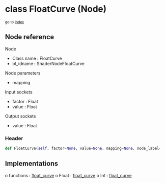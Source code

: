# class FloatCurve (Node)

<sub>go to [index](/docs/index.md)</sub>

## Node reference

Node
 - Class name : FloatCurve
 - bl_idname : ShaderNodeFloatCurve

Node parameters
 - mapping

Input sockets
 - factor : Float
 - value : Float

Output sockets
 - value : Float

### Header

``` python
def FloatCurve(self, factor=None, value=None, mapping=None, node_label=None, node_color=None):
```

## Implementations

o functions : [float_curve](/docs/GeoNodes_classes/GLOBAL.md#float_curve)
o Float : [float_curve](/docs/GeoNodes_classes/Float.md#float_curve)
o Int : [float_curve](/docs/GeoNodes_classes/Int.md#float_curve)

